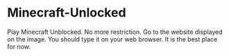 # Minecraft-Unlocked
Play Minecraft Unblocked. No more restriction. Go to the website displayed on the image. You should type it on your web browser. It is the best place for now. 
